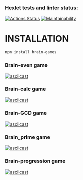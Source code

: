 ### Hexlet tests and linter status:
[![Actions Status](https://github.com/Tatoxer/frontend-project-44/workflows/hexlet-check/badge.svg)](https://github.com/Tatoxer/frontend-project-44/actions)
[![Maintainability](https://api.codeclimate.com/v1/badges/fd1f5364dbc1c83f07a7/maintainability)](https://codeclimate.com/github/Tatoxer/frontend-project-44/maintainability)

# INSTALLATION
    npm install brain-games

### Brain-even game
[![asciicast](https://asciinema.org/a/Nr5AL3sNlkZ47Ra3N31Fb68sa.svg)](https://asciinema.org/a/Nr5AL3sNlkZ47Ra3N31Fb68sa)

### Brain-calc game
[![asciicast](https://asciinema.org/a/0F88WlUTL78zzBToaOGUKL7gn.svg)](https://asciinema.org/a/0F88WlUTL78zzBToaOGUKL7gn)

### Brain-GCD game
[![asciicast](https://asciinema.org/a/1QVCUrgDxjVvPVjVqgskAWer5.svg)](https://asciinema.org/a/1QVCUrgDxjVvPVjVqgskAWer5)

### Brain_prime game
[![asciicast](https://asciinema.org/a/F1CVy0rGOURynIJrjFhRIaqyX.svg)](https://asciinema.org/a/F1CVy0rGOURynIJrjFhRIaqyX)

### Brain-progression game
[![asciicast](https://asciinema.org/a/3vFE5W6zXtu1VAH7rC1pMyrHN.svg)](https://asciinema.org/a/3vFE5W6zXtu1VAH7rC1pMyrHN)
